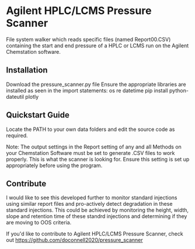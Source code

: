 Agilent HPLC/LCMS Pressure Scanner
======

File system walker which reads specific files (named Report00.CSV) containing the start and end pressure of a HPLC or LCMS run on the Agilent Chemstation software.

Installation
------------

Download the pressure_scanner.py file 
Ensure the appropriate libraries are installed as seen in the import statements:
os
re
datetime
pip install python-dateutil plotly

Quickstart Guide
----------------

Locate the PATH to your own data folders and edit the source code as required.

Note: The output settings in the Report setting of any and all Methods on your Chemstation Software must be set to generate .CSV files to work properly.
This is what the scanner is looking for. Ensure this setting is set up appropriately before using the program.

Contribute
----------
I would like to see this developed further to monitor standard injections using similar report files and pro-actively detect degradation in these standard injections. 
This could be achieved by monitoring the height, width, slope and retention time of these standrd injections and determining if they are moving to OOS criteria. 

If you'd like to contribute to Agilent HPLC/LCMS Pressure Scanner, check out https://github.com/doconnell2020/pressure_scanner
